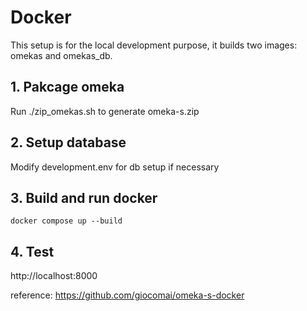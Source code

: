 # Docker
This setup is for the local development purpose, it builds two images: omekas and omekas_db.
## 1. Pakcage omeka
Run ./zip_omekas.sh to generate omeka-s.zip 
## 2. Setup database
Modify development.env for db setup if necessary
## 3. Build and run docker
``` docker compose up --build ```
## 4. Test
http://localhost:8000

reference: https://github.com/giocomai/omeka-s-docker 
